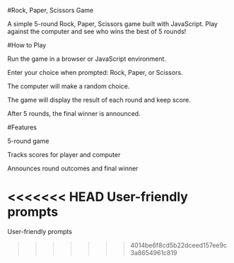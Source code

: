 #Rock, Paper, Scissors Game

A simple 5-round Rock, Paper, Scissors game built with JavaScript. Play against the computer and see who wins the best of 5 rounds!

#How to Play

Run the game in a browser or JavaScript environment.

Enter your choice when prompted: Rock, Paper, or Scissors.

The computer will make a random choice.

The game will display the result of each round and keep score.

After 5 rounds, the final winner is announced.

#Features

5-round game

Tracks scores for player and computer

Announces round outcomes and final winner

<<<<<<< HEAD
User-friendly prompts
=======
User-friendly prompts
>>>>>>> 4014be6f8cd5b22dceed157ee9c3a8654961c819
